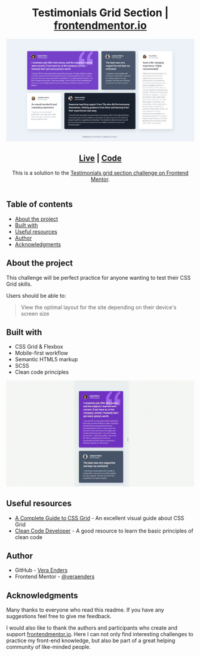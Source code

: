 <h1 align="center"> Testimonials Grid Section | <a href="https://www.frontendmentor.io">frontendmentor.io</a></h1>
<img src="./src/assets/screenshots/desktop-testimonials-grid-section.png">

<div align="center">
  <h2><a href="https://veraenders.github.io/testimonials-grid-section/">Live</a>
  <span> | </span> 
  <a href="https://github.com/VeraEnders/testimonials-grid-section">Code</a></h2>
  <div>This is a solution to the <a href="https://www.frontendmentor.io/challenges/testimonials-grid-section-Nnw6J7Un7">Testimonials grid section challenge on Frontend Mentor</a>.</div>
</div>
<br>

## Table of contents

- [About the project](#about)
- [Built with](#built-with)
- [Useful resources](#useful-resources)
- [Author](#author)
- [Acknowledgments](#acknowledgments)

## About the project
This challenge will be perfect practice for anyone wanting to test their CSS Grid skills. 

Users should be able to:

> View the optimal layout for the site depending on their device's screen size
## Built with

- CSS Grid & Flexbox
- Mobile-first workflow
- Semantic HTML5 markup
- SCSS 
- Clean code principles

![preview](./src/assets/screenshots/preview.gif)
## Useful resources

- [A Complete Guide to CSS Grid](https://css-tricks.com/snippets/css/complete-guide-grid/) - An excellent visual guide about CSS Grid
- [Clean Code Developer](https://clean-code-developer.com/grades/grade-1-red/) - A good resource to learn the basic principles of clean code

## Author

- GitHub - [Vera Enders](https://github.com/VeraEnders)
- Frontend Mentor - [@veraenders](https://www.frontendmentor.io/profile/veraenders)

## Acknowledgments

Many thanks to everyone who read this readme. If you have any suggestions feel free to give me feedback. 

I would also like to thank the authors and participants who create and support <a href="https://www.frontendmentor.io">frontendmentor.io</a>. Here I can not only find interesting challenges to practice my front-end knowledge, but also be part of a great helping community of like-minded people.